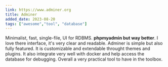 ```yaml
---
link: https://www.adminer.org
title: Adminer
added_date: 2023-08-20
tags: ["awesome","tool", "database"]
---
```


Minimalist, fast, single-file, UI for RDBMS. **phpmyadmin but way
better**. I love there interface, it's very clear and readable. Adminer is
simple but also fully featured. It is customizable and extendable throught
themes and plugins. It also integrate very well with docker and help access
the database for debugging. Overall a very practical tool to have in the
toolbox.
